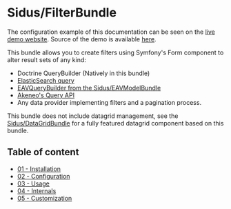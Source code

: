 Sidus/FilterBundle
=====================

The configuration example of this documentation can be seen on the [live demo website](http://filter-demo.sidus.fr). 
Source of the demo is available [here](https://github.com/VincentChalnot/SidusFilterDemo).

This bundle allows you to create filters using Symfony's Form component to alter result sets of any kind:
 - Doctrine QueryBuilder (Natively in this bundle)
 - [ElasticSearch query](https://github.com/VincentChalnot/SidusElasticaFilterBundle)
 - [EAVQueryBuilder from the Sidus/EAVModelBundle](https://vincentchalnot.github.io/SidusEAVModelBundle/)
 - [Akeneo's Query API](https://github.com/cleverage/eav-manager-akeneo-product-bundle)
 - Any data provider implementing filters and a pagination process.

This bundle does not include datagrid management, see the
[Sidus/DataGridBundle](https://github.com/VincentChalnot/SidusDataGridBundle) for a fully featured datagrid
component based on this bundle.

## Table of content

 - [01 - Installation](docs/01-install.md)
 - [02 - Configuration](docs/02-configuration.md)
 - [03 - Usage](docs/03-usage.md)
 - [04 - Internals](docs/04-internals.md)
 - [05 - Customization](docs/05-customization.md)
